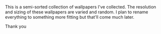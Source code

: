This is a semi-sorted collection of wallpapers I've collected. The resolution and sizing of these wallpapers are varied and random.
I plan to rename everything to something more fitting but that'll come much later.

Thank you
